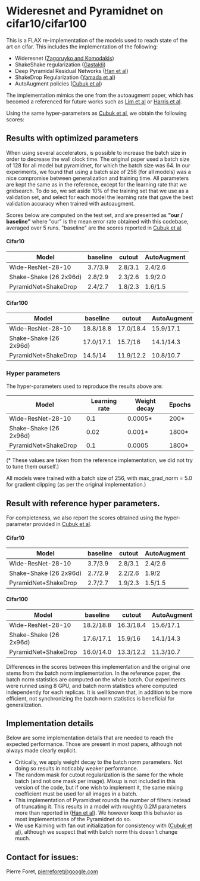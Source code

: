 # Wideresnet and Pyramidnet on cifar10/cifar100

This is a FLAX re-implementation of the models used to reach state of the art on
cifar. This includes the implementation of the following:

-   Wideresnet ([Zagoruyko and Komodakis](https://arxiv.org/abs/1605.07146))
-   ShakeShake regularization ([Gastaldi](https://arxiv.org/abs/1705.07485))
-   Deep Pyramidal Residual Networks
    ([Han et al](https://arxiv.org/abs/1610.02915))
-   ShakeDrop Regularization ([Yamada et al](https://arxiv.org/abs/1802.02375))
-   AutoAugment policies ([Cubuk et al](https://arxiv.org/abs/1805.09501))

The implementation mimics the one from the autoaugment paper, which has becomed
a referenced for future works such as
[Lim et al](https://arxiv.org/abs/1905.00397) or
[Harris et al](https://arxiv.org/abs/2002.12047).

Using the same hyper-parameters as
[Cubuk et al](https://arxiv.org/abs/1805.09501), we obtain the following scores:

## Results with optimized parameters

When using several accelerators, is possible to increase the batch size in order
to decrease the wall clock time. The original paper used a batch size of 128 for
all model but pyramidnet, for which the batch size was 64. In our experiments,
we found that using a batch size of 256 (for all models) was a nice compromise
between generalization and training time. All parameters are kept the same as in
the reference, except for the learning rate that we gridsearch. To do so, we set
aside 10% of the training set that we use as a validation set, and select for
each model the learning rate that gave the best validation accuracy when trained
with autoaugment.

Scores below are computed on the test set, and are presented as **"our /
baseline"** where "our" is the mean error rate obtained with this codebase,
averaged over 5 runs. "baseline" are the scores reported in
[Cubuk et al](https://arxiv.org/abs/1805.09501).

#### Cifar10

Model                  | baseline | cutout  | AutoAugment
---------------------- | -------- | ------- | -----------
Wide-ResNet-28-10      | 3.7/3.9  | 2.8/3.1 | 2.4/2.6
Shake-Shake (26 2x96d) | 2.8/2.9  | 2.3/2.6 | 1.9/2.0
PyramidNet+ShakeDrop   | 2.4/2.7  | 1.8/2.3 | 1.6/1.5

#### Cifar100

Model                  | baseline  | cutout    | AutoAugment
---------------------- | --------- | --------- | -----------
Wide-ResNet-28-10      | 18.8/18.8 | 17.0/18.4 | 15.9/17.1
Shake-Shake (26 2x96d) | 17.0/17.1 | 15.7/16   | 14.1/14.3
PyramidNet+ShakeDrop   | 14.5/14   | 11.9/12.2 | 10.8/10.7

### Hyper parameters

The hyper-parameters used to reproduce the results above are:

Model                  | Learning rate | Weight decay | Epochs
---------------------- | ------------- | ------------ | ------
Wide-ResNet-28-10      | 0.1           | 0.0005*      | 200*
Shake-Shake (26 2x96d) | 0.02          | 0.001*       | 1800*
PyramidNet+ShakeDrop   | 0.1           | 0.0005       | 1800*

(* These values are taken from the reference implementation, we did not try to
tune them ourself.)

All models were trained with a batch size of 256, with max_grad_norm = 5.0 for
gradient clipping (as per the original implementation.)

## Result with reference hyper parameters.

For completeness, we also report the scores obtained using the hyper-parameter
provided in [Cubuk et al](https://arxiv.org/abs/1805.09501).

#### Cifar10

Model                  | baseline | cutout  | AutoAugment
---------------------- | -------- | ------- | -----------
Wide-ResNet-28-10      | 3.7/3.9  | 2.8/3.1 | 2.4/2.6
Shake-Shake (26 2x96d) | 2.7/2.9  | 2.2/2.6 | 1.9/2
PyramidNet+ShakeDrop   | 2.7/2.7  | 1.9/2.3 | 1.5/1.5

#### Cifar100

Model                  | baseline  | cutout    | AutoAugment
---------------------- | --------- | --------- | -----------
Wide-ResNet-28-10      | 18.2/18.8 | 16.3/18.4 | 15.6/17.1
Shake-Shake (26 2x96d) | 17.6/17.1 | 15.9/16   | 14.1/14.3
PyramidNet+ShakeDrop   | 16.0/14.0 | 13.3/12.2 | 11.3/10.7

Differences in the scores between this implementation and the original one stems
from the batch norm implementation. In the reference paper, the batch norm
statistics are computed on the whole batch. Our experiments were runned using 8
GPU, and batch norm statistics where computed independently for each replicas.
It is well known that, in addition to be more efficient, not synchronizing the
batch norm statistics is beneficial for generalization.

## Implementation details

Below are some implementation details that are needed to reach the expected
performance. Those are present in most papers, although not always made clearly
explicit.

-   Critically, we apply weight decay to the batch norm parameters. Not doing so
    results in noticably weaker performance.
-   The random mask for cutout regularization is the same for the whole batch
    (and not one mask per image). Mixup is not included in this version of the
    code, but if one wish to implement it, the same mixing coefficient must be
    used for all images in a batch.
-   This implementation of Pyramidnet rounds the number of filters instead of
    truncating it. This results in a model with roughtly 0.2M parameters more
    than reported in ([Han et al](https://arxiv.org/abs/1610.02915)). We however
    keep this behavior as most implementations of the Pyramidnet do so.
-   We use Kaiming with fan out initialization for consistency with
    ([Cubuk et al](https://arxiv.org/abs/1805.09501)), although we suspect that
    with batch norm this doesn't change much.

## Contact for issues:

Pierre Foret, pierreforet@google.com
